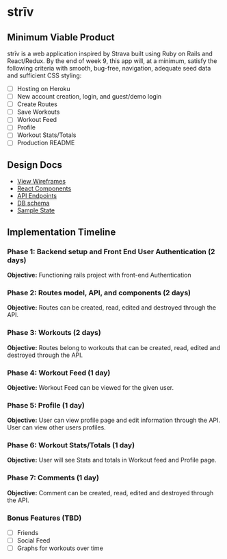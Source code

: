 # strīv

## Minimum Viable Product

strīv is a web application inspired by Strava built using Ruby on Rails and React/Redux. By the end of week 9, this app will, at a minimum, satisfy the following criteria with smooth, bug-free, navigation, adequate seed data and sufficient CSS styling:

- [ ] Hosting on Heroku
- [ ] New account creation, login, and guest/demo login
- [ ] Create Routes
- [ ] Save Workouts
- [ ] Workout Feed
- [ ] Profile
- [ ] Workout Stats/Totals
- [ ] Production README

## Design Docs
* [View Wireframes][wireframes]
* [React Components][components]
* [API Endpoints][api-endpoints]
* [DB schema][schema]
* [Sample State][sample-state]

[wireframes]: wireframes
[components]: component-hierachy.md
[api-endpoints]: api-endpoints.md
[schema]: schema.md
[sample-state]: sample-state.md

## Implementation Timeline

### Phase 1: Backend setup and Front End User Authentication (2 days)

**Objective:** Functioning rails project with front-end Authentication

### Phase 2: Routes model, API, and components (2 days)

**Objective:** Routes can be created, read, edited and destroyed through the API.

### Phase 3: Workouts (2 days)

**Objective:** Routes belong to workouts that can be created, read, edited and destroyed through the API.

### Phase 4: Workout Feed (1 day)

**Objective:** Workout Feed can be viewed for the given user. 

### Phase 5: Profile (1 day)

**Objective:** User can view profile page and edit information through the API. User can view other users profiles.

### Phase 6: Workout Stats/Totals (1 day)

**Objective:** User will see Stats and totals in Workout feed and Profile page.

### Phase 7: Comments (1 day)

**Objective:** Comment can be created, read, edited and destroyed through the API.

### Bonus Features (TBD)
- [ ] Friends
- [ ] Social Feed
- [ ] Graphs for workouts over time
